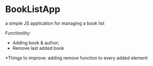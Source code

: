 # BookListApp
a simple JS application for managing a book list

Functionlity:

- Adding book & author;
- Remove last added book

*Things to improve:
adding remove function to every added element
